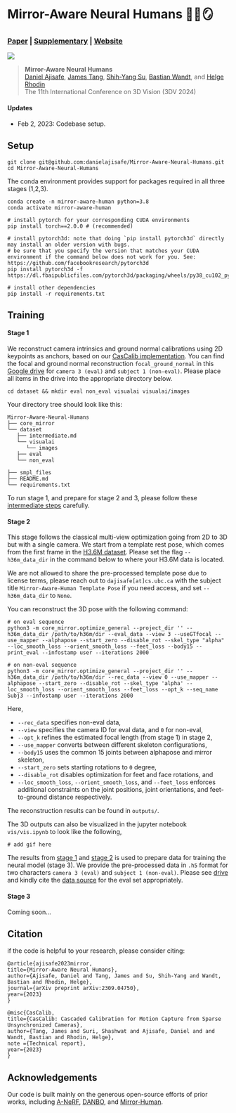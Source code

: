 # Mirror-Aware Neural Humans 🏃🏻🪞

### [Paper](https://arxiv.org/abs/2309.04750) | [Supplementary](https://danielajisafe.github.io/mirror-aware-neural-humans/docs/Supp.pdf) | [Website](https://danielajisafe.github.io/mirror-aware-neural-humans/) 
![](imgs/front.png)
>**Mirror-Aware Neural Humans**\
>[Daniel Ajisafe](https://danielajisafe.github.io/), [James Tang](https://www.linkedin.com/in/james-tang-279332196/?originalSubdomain=ca), [Shih-Yang Su](https://lemonatsu.github.io/), [Bastian Wandt](https://bastianwandt.de/), and [Helge Rhodin](http://helge.rhodin.de/)\
>The 11th International Conference on 3D Vision (3DV 2024)

#### Updates
- Feb 2, 2023: Codebase setup.

## Setup
```
git clone git@github.com:danielajisafe/Mirror-Aware-Neural-Humans.git
cd Mirror-Aware-Neural-Humans
```
The conda environment provides support for packages required in all three stages (1,2,3).
```
conda create -n mirror-aware-human python=3.8
conda activate mirror-aware-human

# install pytorch for your corresponding CUDA environments
pip install torch==2.0.0 # (recommended)

# install pytorch3d: note that doing `pip install pytorch3d` directly may install an older version with bugs.
# be sure that you specify the version that matches your CUDA environment if the command below does not work for you. See: https://github.com/facebookresearch/pytorch3d
pip install pytorch3d -f https://dl.fbaipublicfiles.com/pytorch3d/packaging/wheels/py38_cu102_pyt190/download.html

# install other dependencies
pip install -r requirements.txt
```

## Training

#### Stage 1 

We reconstruct camera intrinsics and ground normal calibrations using 2D keypoints as anchors, based on our [CasCalib implementation](https://github.com/tangytoby/CasCalib/tree/main). You can find the focal and ground normal reconstruction ```focal_ground_normal``` in this [Google drive](https://drive.google.com/drive/folders/1hTA1BKX63UeulJUixS1vo8hLqsbpX2AA?usp=sharing) for ```camera 3 (eval)``` and ```subject 1 (non-eval)```. Please place all items in the drive into the appropriate directory below. 

```
cd dataset && mkdir eval non_eval visualai visualai/images
```

Your directory tree should look like this:
```
Mirror-Aware-Neural-Humans
├── core_mirror
└── dataset
   ├── intermediate.md 
   └── visualai
      └── images
   ├── eval
   └── non_eval

├── smpl_files
├── README.md
└── requirements.txt
```

<!-- ```
Mirror-Aware-Neural-Humans
├── core_mirror
├── dataset
   ├── intermediate.md 
   ├── zju-m-seq1
      ├── images
      └── ...
   ├── visualai
      └── images
   ├── eval
   ├── non_eval
   └──calibration
      ├── Cam3
      └── Subj3
├── outputs
├── smpl_files
├── models
├── README.md
└── environment.yml
└── requirements.txt
``` -->

To run stage 1, and prepare for stage 2 and 3, please follow these [intermediate steps](https://github.com/danielajisafe/Mirror-Aware-Neural-Humans/blob/code_release/dataset/intermediate.md) carefully.


#### Stage 2

This stage follows the classical multi-view optimization going from 2D to 3D but with a single camera. We start from a template rest pose, which comes from the first frame in the [H3.6M dataset](http://vision.imar.ro/human3.6m/description.php). Please set the flag ```--h36m_data_dir``` in the command below to where your H3.6M data is located. 

We are not allowed to share the pre-processed template pose due to license terms, please reach out to ```dajisafe[at]cs.ubc.ca``` with the subject title ```Mirror-Aware-Human Template Pose``` if you need access, and set ```--h36m_data_dir``` to ```None```.

You can reconstruct the 3D pose with the following command:
```
# on eval sequence
python3 -m core_mirror.optimize_general --project_dir '' --h36m_data_dir /path/to/h36m/dir --eval_data --view 3 --useGTfocal --use_mapper --alphapose --start_zero --disable_rot --skel_type "alpha" --loc_smooth_loss --orient_smooth_loss --feet_loss --body15 --print_eval --infostamp user --iterations 2000

# on non-eval sequence
python3 -m core_mirror.optimize_general --project_dir '' --h36m_data_dir /path/to/h36m/dir --rec_data --view 0 --use_mapper --alphapose --start_zero --disable_rot --skel_type 'alpha' --loc_smooth_loss --orient_smooth_loss --feet_loss --opt_k --seq_name Subj3 --infostamp user --iterations 2000
```

Here, 
- ```--rec_data``` specifies non-eval data, 
- ```--view``` specifies the camera ID for eval data, and ```0``` for non-eval, 
- ```--opt_k``` refines the estimated focal length (from stage 1) in stage 2, 
- ```--use_mapper``` converts between different skeleton configurations, 
- ```--body15``` uses the common 15 joints between alphapose and mirror skeleton, 
- ```--start_zero``` sets starting rotations to ```0``` degree,
- ```--disable_rot``` disables optimization for feet and face rotations, and
- ```--loc_smooth_loss```, ```--orient_smooth_loss```, and ```--feet_loss``` enforces additional constraints on the joint positions, joint orientations, and feet-to-ground distance respectively.

The reconstruction results can be found in `outputs/`.
	
The 3D outputs can also be visualized in the jupyter notebook ```vis/vis.ipynb``` to look like the following, 
<!-- reference image | Rotating_tim.gif -->

```
# add gif here
```

The results from [stage 1]() and [stage 2]() is used to prepare data for training the neural model (stage 3). We provide the pre-processed data in ```.h5``` format for two characters ```camera 3 (eval)``` and ```subject 1 (non-eval)```. Please see [drive](https://drive.google.com/drive/folders/1hTA1BKX63UeulJUixS1vo8hLqsbpX2AA?usp=sharing) and kindly cite the [data source](https://github.com/zju3dv/Mirrored-Human/) for the eval set appropriately.

#### Stage 3
Coming soon...

## Citation
if the code is helpful to your research, please consider citing:
```
@article{ajisafe2023mirror,
title={Mirror-Aware Neural Humans},
author={Ajisafe, Daniel and Tang, James and Su, Shih-Yang and Wandt, Bastian and Rhodin, Helge},
journal={arXiv preprint arXiv:2309.04750},
year={2023}
}
```
```
@misc{CasCalib,
title={CasCalib: Cascaded Calibration for Motion Capture from Sparse Unsynchronized Cameras},
author={Tang, James and Suri, Shashwat and Ajisafe, Daniel and and Wandt, Bastian and Rhodin, Helge},
note ={Technical report},
year={2023}
}
```

## Acknowledgements
Our code is built mainly on the generous open-source efforts of prior works, including [A-NeRF](https://github.com/LemonATsu/A-NeRF), [DANBO](https://github.com/LemonATsu/DANBO-pytorch), and [Mirror-Human](https://github.com/zju3dv/Mirrored-Human).
